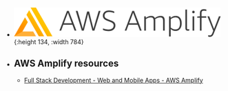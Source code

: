- ![aws amplify.png](../assets/aws_amplify_1687622275923_0.png){:height 134, :width 784}
- ## AWS Amplify resources
	- [Full Stack Development - Web and Mobile Apps - AWS Amplify](https://aws.amazon.com/amplify/)